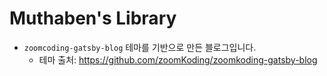 # Muthaben's Library

- `zoomcoding-gatsby-blog` 테마를 기반으로 만든 블로그입니다.
  - 테마 출처: https://github.com/zoomKoding/zoomkoding-gatsby-blog
